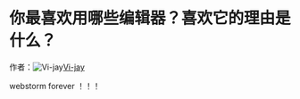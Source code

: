 # 你最喜欢用哪些编辑器？喜欢它的理由是什么？

作者：![Vi-jay](https://avatars.githubusercontent.com/u/22879017?s=80&u=2796148dbcb3372ff3ac0cc63a70eb049a6e7220&v=4)[Vi-jay](https://github/Vi-jay)

webstorm forever ！！！
